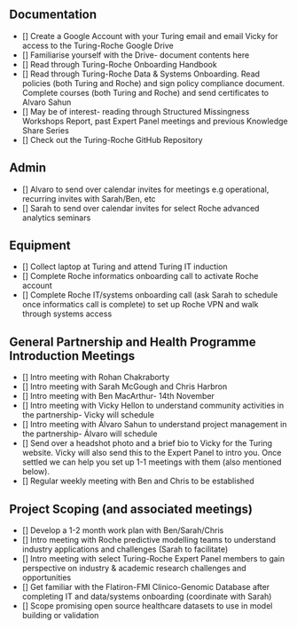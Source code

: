 ## Documentation

- [] Create a Google Account with your Turing email and email Vicky for access to the Turing-Roche Google Drive 
- [] Familiarise yourself with the Drive- document contents here
- [] Read through Turing-Roche Onboarding Handbook
- [] Read through Turing-Roche Data & Systems Onboarding. Read policies (both Turing and Roche) and sign policy compliance document. Complete courses (both Turing and Roche) and send certificates to Alvaro Sahun
- [] May be of interest- reading through Structured Missingness Workshops Report, past Expert Panel meetings and previous Knowledge Share Series 
- [] Check out the Turing-Roche GitHub Repository 

## Admin
- [] Alvaro to send over calendar invites for meetings e.g operational, recurring invites with Sarah/Ben, etc 
- [] Sarah to send over calendar invites for select Roche advanced analytics seminars

## Equipment
- [] Collect laptop at Turing and attend Turing IT induction
- [] Complete Roche informatics onboarding call to activate Roche account
- [] Complete Roche IT/systems onboarding call (ask Sarah to schedule once informatics call is complete) to set up Roche VPN and walk through systems access

## General Partnership and Health Programme Introduction Meetings
- [] Intro meeting with Rohan Chakraborty
- [] Intro meeting with Sarah McGough and Chris Harbron
- [] Intro meeting with Ben MacArthur- 14th November
- [] Intro meeting with Vicky Hellon to understand community activities in the partnership- Vicky will schedule
- [] Intro meeting with Álvaro Sahun to understand project management in the partnership- Álvaro will schedule 
- [] Send over a headshot photo and a brief bio to Vicky for the Turing website. Vicky will also send this to the Expert Panel to intro you. Once settled we can help you set up 1-1 meetings with them (also mentioned below).
- [] Regular weekly meeting with Ben and Chris to be established

## Project Scoping (and associated meetings)
- [] Develop a 1-2 month work plan with Ben/Sarah/Chris
- [] Intro meeting with Roche predictive modelling teams to understand industry applications and challenges (Sarah to facilitate)
- [] Intro meeting with select Turing-Roche Expert Panel members to gain perspective on industry & academic research challenges and opportunities
- [] Get familiar with the Flatiron-FMI Clinico-Genomic Database after completing IT and data/systems onboarding (coordinate with Sarah)
- [] Scope promising open source healthcare datasets to use in model building or validation 
